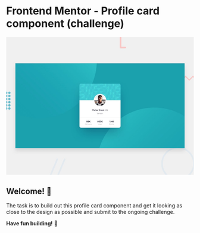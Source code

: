 # Frontend Mentor - Profile card component (challenge)

![Design preview for the Profile card component coding challenge](./design/desktop-preview.jpg)

## Welcome! 👋

The task is to build out this profile card component and get it looking as close to the design as possible and submit to the ongoing challenge.

**Have fun building!** 🚀
